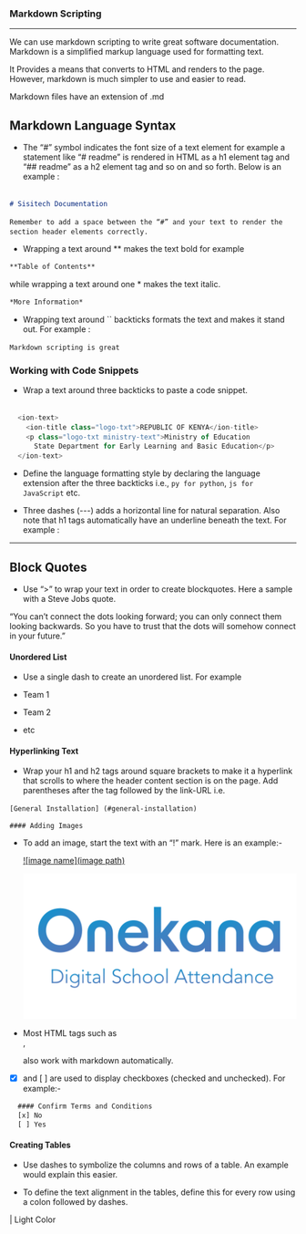 
### Markdown Scripting

---

<p> We can use markdown scripting to write great software documentation. Markdown is a simplified markup language used for formatting text. <p>

<p> It Provides a means that converts to HTML and renders to the page. However, markdown is much simpler to use and easier to read. </p>

<p> Markdown files have an extension of .md </p>


## Markdown Language Syntax

- The “#” symbol indicates the font size of a text element for example a statement like “# readme” is rendered in HTML as a h1 element tag and “## readme” as a h2 element tag and so on and so forth. Below is an example : 

```md

# Sisitech Documentation

```

`Remember to add a space between the “#” and your text to render the section header elements correctly.`

- Wrapping a text around ** makes the text bold for example  

```md
**Table of Contents** 
```
while wrapping a text around one * makes the text italic. 

```md
*More Information* 
```

-	Wrapping text around `` backticks formats the text and makes it stand out. For example :


`Markdown scripting is great`

### Working with Code Snippets

- Wrap a text around three backticks to paste a code snippet. 

```js

  <ion-text>
    <ion-title class="logo-txt">REPUBLIC OF KENYA</ion-title>
    <p class="logo-txt ministry-text">Ministry of Education
      State Department for Early Learning and Basic Education</p>
  </ion-text>

```

- Define the language formatting style by declaring the language extension after the three backticks i.e., `py for python`, `js for JavaScript` etc. 

-	Three dashes (---) adds a horizontal line for natural separation. Also note that h1 tags automatically have an underline beneath the text. For example : 

---

## Block Quotes

-	Use “>” to wrap your text in order to create blockquotes. Here a sample with a Steve Jobs quote.

>
“You can’t connect the dots looking forward; you can only connect them looking backwards. So you have to trust that the dots will somehow connect in your future.”
>

#### Unordered List

-	Use a single dash to create an unordered list. For example 

  - Team 1
  - Team 2
  - etc

  #### Hyperlinking Text

  -	Wrap your h1 and h2 tags around square brackets to make it a hyperlink that scrolls to where the header content section is on the page. Add parentheses after the tag followed by the link-URL i.e. 

  `[General Installation] (#general-installation)`

    #### Adding Images

  -	To add an image, start the text with an “!” mark. Here is an example:-

    [![image name](image path)](image_url)

    [![onekana-logo](../onekana-logo.png)](https://moekedash.request.africa/)

  -	Most HTML tags such as <br> , <p> also work with markdown automatically.

  -	[x] and [ ] are used to display checkboxes (checked and unchecked). For example:-

  ```
    #### Confirm Terms and Conditions
    [x] No
    [ ] Yes
  ```

  #### Creating Tables

  - Use dashes to symbolize the columns and rows of a table. An example would explain this easier. 

  - To define the text alignment in the tables, define this for every row using a colon followed by dashes. 

| Light Color

